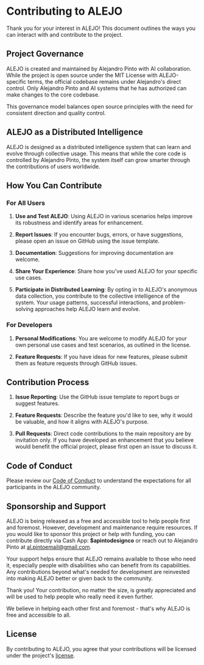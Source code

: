 # Contributing to ALEJO

Thank you for your interest in ALEJO! This document outlines the ways you can interact with and contribute to the project.

## Project Governance

ALEJO is created and maintained by Alejandro Pinto with AI collaboration. While the project is open source under the MIT License with ALEJO-specific terms, the official codebase remains under Alejandro's direct control. Only Alejandro Pinto and AI systems that he has authorized can make changes to the core codebase.

This governance model balances open source principles with the need for consistent direction and quality control.

## ALEJO as a Distributed Intelligence

ALEJO is designed as a distributed intelligence system that can learn and evolve through collective usage. This means that while the core code is controlled by Alejandro Pinto, the system itself can grow smarter through the contributions of users worldwide.

## How You Can Contribute

### For All Users

1. **Use and Test ALEJO**: Using ALEJO in various scenarios helps improve its robustness and identify areas for enhancement.

2. **Report Issues**: If you encounter bugs, errors, or have suggestions, please open an issue on GitHub using the issue template.

3. **Documentation**: Suggestions for improving documentation are welcome.

4. **Share Your Experience**: Share how you've used ALEJO for your specific use cases.

5. **Participate in Distributed Learning**: By opting in to ALEJO's anonymous data collection, you contribute to the collective intelligence of the system. Your usage patterns, successful interactions, and problem-solving approaches help ALEJO learn and evolve.

### For Developers

1. **Personal Modifications**: You are welcome to modify ALEJO for your own personal use cases and test scenarios, as outlined in the license.

2. **Feature Requests**: If you have ideas for new features, please submit them as feature requests through GitHub issues.

## Contribution Process

1. **Issue Reporting**: Use the GitHub issue template to report bugs or suggest features.

2. **Feature Requests**: Describe the feature you'd like to see, why it would be valuable, and how it aligns with ALEJO's purpose.

3. **Pull Requests**: Direct code contributions to the main repository are by invitation only. If you have developed an enhancement that you believe would benefit the official project, please first open an issue to discuss it.

## Code of Conduct

Please review our [Code of Conduct](CODE_OF_CONDUCT.md) to understand the expectations for all participants in the ALEJO community.

## Sponsorship and Support

ALEJO is being released as a free and accessible tool to help people first and foremost. However, development and maintenance require resources. If you would like to sponsor this project or help with funding, you can contribute directly via Cash App: **$apintodesignco** or reach out to Alejandro Pinto at al.pintoemail@gmail.com.

Your support helps ensure that ALEJO remains available to those who need it, especially people with disabilities who can benefit from its capabilities. Any contributions beyond what's needed for development are reinvested into making ALEJO better or given back to the community.

Thank you! Your contribution, no matter the size, is greatly appreciated and will be used to help people who really need it even further.

We believe in helping each other first and foremost - that's why ALEJO is free and accessible to all.

## License

By contributing to ALEJO, you agree that your contributions will be licensed under the project's [license](LICENSE.md).
